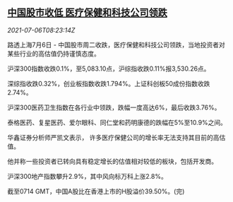 <!--1625560263000-->
[中国股市收低 医疗保健和科技公司领跌](https://cn.reuters.com/article/china-stock-market-hea-tech-0706-idCNKCS2EC0PG)
------

<div><i>2021-07-06T08:23:14Z</i></div><p>路透上海7月6日 - 中国股市周二收跌，医疗保健和科技公司领跌，当地投资者对某些行业的高估值仍持谨慎态度。</p><p>沪深300指数收跌0.1%，至5,083.10点，沪综指收跌0.11%报3,530.26点。</p><p>深综指收跌0.32%，创业板指数收跌1.794%。上证科创板50成份指数收跌2.74%。</p><p>沪深300医药卫生指数在各行业中领跌，跌幅一度高达6%，最后收跌3.76%。</p><p>泰格医药、复星医药、爱尔眼科、同仁堂和药明康德的跌幅在5%至10.9%之间。</p><p>华鑫证券分析师严凯文表示， 许多医疗保健公司的增长率无法支持其目前的高估值。</p><p>他并称一些投资者已转向具有稳定增长的估值相对较低的板块，包括开发商。</p><p>沪深300地产指数攀升2.9%，其中风向标万科上涨2.8%。</p><p>截至0714 GMT，中国A股比在香港上市的H股溢价39.50%。(完)</p>
